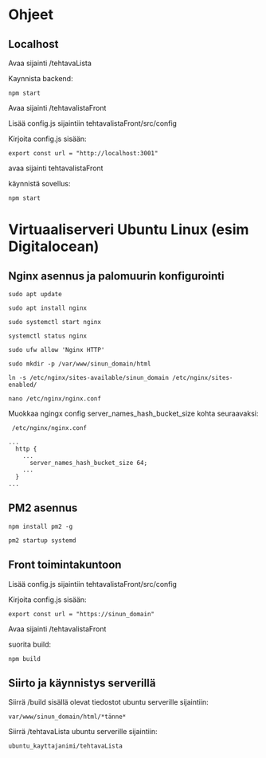 # Ohjeet

## Localhost

Avaa sijainti /tehtavaLista

Kaynnista backend:

`npm start`

Avaa sijainti /tehtavalistaFront

Lisää config.js sijaintiin tehtavalistaFront/src/config

Kirjoita config.js sisään:

```
export const url = "http://localhost:3001"
```

avaa sijainti tehtavalistaFront

käynnistä sovellus:

`npm start`

# Virtuaaliserveri Ubuntu Linux (esim Digitalocean)

## Nginx asennus ja palomuurin konfigurointi

`sudo apt update`

`sudo apt install nginx`

`sudo systemctl start nginx`

`systemctl status nginx`

`sudo ufw allow 'Nginx HTTP'`

`sudo mkdir -p /var/www/sinun_domain/html`

`ln -s /etc/nginx/sites-available/sinun_domain /etc/nginx/sites-enabled/`

`nano /etc/nginx/nginx.conf`

Muokkaa ngingx config server_names_hash_bucket_size kohta seuraavaksi:

```
 /etc/nginx/nginx.conf

...
  http {
    ...
      server_names_hash_bucket_size 64;
    ...
  }
...
```

## PM2 asennus

`npm install pm2 -g`

`pm2 startup systemd`

## Front toimintakuntoon

Lisää config.js sijaintiin tehtavalistaFront/src/config

Kirjoita config.js sisään:

```
export const url = "https://sinun_domain"
```

Avaa sijainti /tehtavalistaFront

suorita build:

`npm build`

## Siirto ja käynnistys serverillä

Siirrä /build sisällä olevat tiedostot ubuntu serverille sijaintiin:

`var/www/sinun_domain/html/*tänne*`

Siirrä /tehtavaLista ubuntu serverille sijaintiin:

`ubuntu_kayttajanimi/tehtavaLista`
